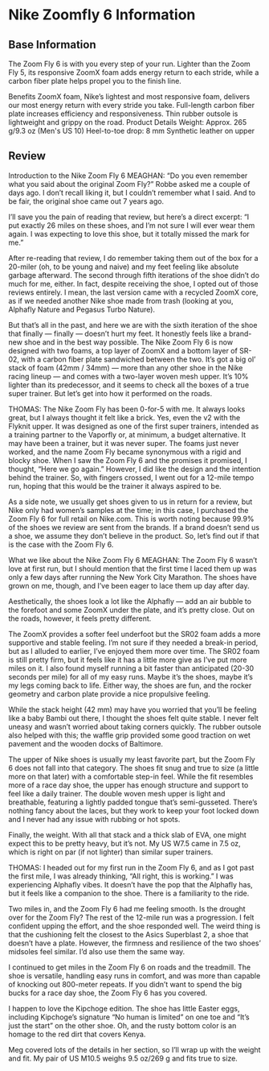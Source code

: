 # Nike Zoomfly 6 Information

## Base Information


The Zoom Fly 6 is with you every step of your run. Lighter than the Zoom Fly 5, its responsive ZoomX foam adds energy return to each stride, while a carbon fiber plate helps propel you to the finish line.

Benefits
ZoomX foam, Nike’s lightest and most responsive foam, delivers our most energy return with every stride you take.
Full-length carbon fiber plate increases efficiency and responsiveness.
Thin rubber outsole is lightweight and grippy on the road.
Product Details
Weight: Approx. 265 g/9.3 oz (Men's US 10)
Heel-to-toe drop: 8 mm
Synthetic leather on upper



## Review

Introduction to the Nike Zoom Fly 6
MEAGHAN: “Do you even remember what you said about the original Zoom Fly?” Robbe asked me a couple of days ago. I don’t recall liking it, but I couldn’t remember what I said. And to be fair, the original shoe came out 7 years ago.

I’ll save you the pain of reading that review, but here’s a direct excerpt: “I put exactly 26 miles on these shoes, and I’m not sure I will ever wear them again. I was expecting to love this shoe, but it totally missed the mark for me.”

After re-reading that review, I do remember taking them out of the box for a 20-miler (oh, to be young and naive) and my feet feeling like absolute garbage afterward. The second through fifth iterations of the shoe didn’t do much for me, either. In fact, despite receiving the shoe, I opted out of those reviews entirely. I mean, the last version came with a recycled ZoomX core, as if we needed another Nike shoe made from trash (looking at you, Alphafly Nature and Pegasus Turbo Nature).

But that’s all in the past, and here we are with the sixth iteration of the shoe that finally — finally — doesn’t hurt my feet. It honestly feels like a brand-new shoe and in the best way possible. The Nike Zoom Fly 6 is now designed with two foams, a top layer of ZoomX and a bottom layer of SR-02, with a carbon fiber plate sandwiched between the two. It’s got a big ol’ stack of foam (42mm / 34mm) — more than any other shoe in the Nike racing lineup — and comes with a two-layer woven mesh upper. It’s 10% lighter than its predecessor, and it seems to check all the boxes of a true super trainer. But let’s get into how it performed on the roads.

THOMAS: The Nike Zoom Fly has been 0-for-5 with me. It always looks great, but I always thought it felt like a brick. Yes, even the v2 with the Flyknit upper. It was designed as one of the first super trainers, intended as a training partner to the Vaporfly or, at minimum, a budget alternative. It may have been a trainer, but it was never super. The foams just never worked, and the name Zoom Fly became synonymous with a rigid and blocky shoe. When I saw the Zoom Fly 6 and the promises it promised, I thought, “Here we go again.” However, I did like the design and the intention behind the trainer. So, with fingers crossed, I went out for a 12-mile tempo run, hoping that this would be the trainer it always aspired to be.

As a side note, we usually get shoes given to us in return for a review, but Nike only had women’s samples at the time; in this case, I purchased the Zoom Fly 6 for full retail on Nike.com. This is worth noting because 99.9% of the shoes we review are sent from the brands. If a brand doesn’t send us a shoe, we assume they don’t believe in the product. So, let’s find out if that is the case with the Zoom Fly 6.


What we like about the Nike Zoom Fly 6
MEAGHAN: The Zoom Fly 6 wasn’t love at first run, but I should mention that the first time I laced them up was only a few days after running the New York City Marathon. The shoes have grown on me, though, and I’ve been eager to lace them up day after day.

Aesthetically, the shoes look a lot like the Alphafly — add an air bubble to the forefoot and some ZoomX under the plate, and it’s pretty close. Out on the roads, however, it feels pretty different.

The ZoomX provides a softer feel underfoot but the SR02 foam adds a more supportive and stable feeling. I’m not sure if they needed a break-in period, but as I alluded to earlier, I’ve enjoyed them more over time. The SR02 foam is still pretty firm, but it feels like it has a little more give as I’ve put more miles on it. I also found myself running a bit faster than anticipated (20-30 seconds per mile) for all of my easy runs. Maybe it’s the shoes, maybe it’s my legs coming back to life. Either way, the shoes are fun, and the rocker geometry and carbon plate provide a nice propulsive feeling.


While the stack height (42 mm) may have you worried that you’ll be feeling like a baby Bambi out there, I thought the shoes felt quite stable. I never felt uneasy and wasn’t worried about taking corners quickly. The rubber outsole also helped with this; the waffle grip provided some good traction on wet pavement and the wooden docks of Baltimore.

The upper of Nike shoes is usually my least favorite part, but the Zoom Fly 6 does not fall into that category. The shoes fit snug and true to size (a little more on that later) with a comfortable step-in feel. While the fit resembles more of a race day shoe, the upper has enough structure and support to feel like a daily trainer. The double woven mesh upper is light and breathable, featuring a lightly padded tongue that’s semi-gusseted. There’s nothing fancy about the laces, but they work to keep your foot locked down and I never had any issue with rubbing or hot spots.

Finally, the weight. With all that stack and a thick slab of EVA, one might expect this to be pretty heavy, but it’s not. My US W7.5 came in 7.5 oz, which is right on par (if not lighter) than similar super trainers.

THOMAS: I headed out for my first run in the Zoom Fly 6, and as I got past the first mile, I was already thinking, “All right, this is working.” I was experiencing Alphafly vibes. It doesn’t have the pop that the Alphafly has, but it feels like a companion to the shoe. There is a familiarity to the ride.

Two miles in, and the Zoom Fly 6 had me feeling smooth. Is the drought over for the Zoom Fly? The rest of the 12-mile run was a progression. I felt confident upping the effort, and the shoe responded well. The weird thing is that the cushioning felt the closest to the Asics Superblast 2, a shoe that doesn’t have a plate. However, the firmness and resilience of the two shoes’ midsoles feel similar. I’d also use them the same way.

I continued to get miles in the Zoom Fly 6 on roads and the treadmill. The shoe is versatile, handling easy runs in comfort, and was more than capable of knocking out 800-meter repeats. If you didn’t want to spend the big bucks for a race day shoe, the Zoom Fly 6 has you covered.

I happen to love the Kipchoge edition. The shoe has little Easter eggs, including Kipchoge’s signature “No human is limited” on one toe and “It’s just the start” on the other shoe. Oh, and the rusty bottom color is an homage to the red dirt that covers Kenya.

Meg covered lots of the details in her section, so I’ll wrap up with the weight and fit. My pair of US M10.5 weighs 9.5 oz/269 g and fits true to size.


